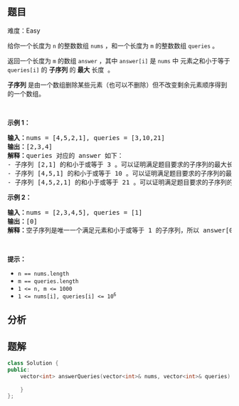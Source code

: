 
## 题目
难度：Easy
<p>给你一个长度为 <code>n</code>&nbsp;的整数数组 <code>nums</code> ，和一个长度为 <code>m</code> 的整数数组 <code>queries</code> 。</p>

<p>返回一个长度为 <code>m</code> 的数组<em> </em><code>answer</code><em> </em>，其中<em> </em><code>answer[i]</code><em> </em>是 <code>nums</code> 中<span style=""> </span>元素之和小于等于 <code>queries[i]</code> 的 <strong>子序列</strong> 的 <strong>最大</strong> 长度<span style="">&nbsp;</span><span style=""> </span>。</p>

<p><strong>子序列</strong> 是由一个数组删除某些元素（也可以不删除）但不改变剩余元素顺序得到的一个数组。</p>

<p>&nbsp;</p>

<p><strong>示例 1：</strong></p>

<pre>
<strong>输入：</strong>nums = [4,5,2,1], queries = [3,10,21]
<strong>输出：</strong>[2,3,4]
<strong>解释：</strong>queries 对应的 answer 如下：
- 子序列 [2,1] 的和小于或等于 3 。可以证明满足题目要求的子序列的最大长度是 2 ，所以 answer[0] = 2 。
- 子序列 [4,5,1] 的和小于或等于 10 。可以证明满足题目要求的子序列的最大长度是 3 ，所以 answer[1] = 3 。
- 子序列 [4,5,2,1] 的和小于或等于 21 。可以证明满足题目要求的子序列的最大长度是 4 ，所以 answer[2] = 4 。
</pre>

<p><strong>示例 2：</strong></p>

<pre>
<strong>输入：</strong>nums = [2,3,4,5], queries = [1]
<strong>输出：</strong>[0]
<strong>解释：</strong>空子序列是唯一一个满足元素和小于或等于 1 的子序列，所以 answer[0] = 0 。</pre>

<p>&nbsp;</p>

<p><strong>提示：</strong></p>

<ul>
	<li><code>n == nums.length</code></li>
	<li><code>m == queries.length</code></li>
	<li><code>1 &lt;= n, m &lt;= 1000</code></li>
	<li><code>1 &lt;= nums[i], queries[i] &lt;= 10<sup>6</sup></code></li>
</ul>

## 分析

## 题解
```cpp
class Solution {
public:
    vector<int> answerQueries(vector<int>& nums, vector<int>& queries) {
        
    }
};
```
